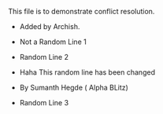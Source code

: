 This file is to demonstrate conflict resolution.

* Added by Archish. 



- Not a Random Line 1
- Random Line 2
- Haha This random line has been changed
- By Sumanth Hegde ( Alpha BLitz)

- Random Line 3
